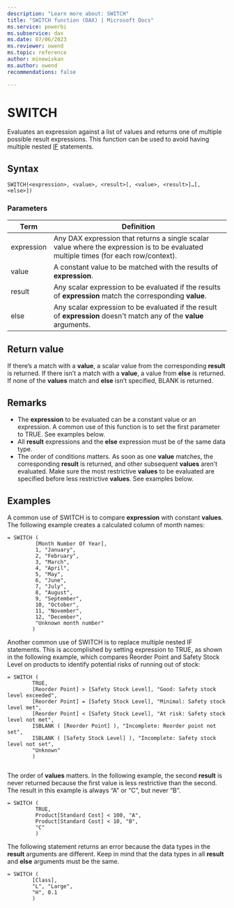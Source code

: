 ```yaml
---
description: "Learn more about: SWITCH"
title: "SWITCH function (DAX) | Microsoft Docs"
ms.service: powerbi 
ms.subservice: dax 
ms.date: 07/06/2023
ms.reviewer: owend
ms.topic: reference
author: minewiskan
ms.author: owend 
recommendations: false

---
```

# SWITCH

Evaluates an expression against a list of values and returns one of multiple possible result expressions. This function can be used to avoid having multiple nested [IF](if-function-dax.md) statements.  
  
## Syntax  
  
```dax
SWITCH(<expression>, <value>, <result>[, <value>, <result>]…[, <else>])  
```
  
### Parameters  

|Term|Definition|  
|--------|--------------|  
| expression  | Any DAX expression that returns a single scalar value where the expression is to be evaluated multiple times (for each row/context).   |  
| value |  A constant value to be matched with the results of **expression**.  |
|result |Any scalar expression to be evaluated if the results of **expression** match the corresponding **value**.  |
|else |Any scalar expression to be evaluated if the result of **expression** doesn't match any of the **value** arguments.  |

## Return value

If there’s a match with a **value**, a scalar value from the corresponding **result** is returned. If there isn’t a match with a **value**, a value from **else** is returned. If none of the **values** match and **else** isn’t specified, BLANK is returned.
  
## Remarks

- The **expression** to be evaluated can be a constant value or an expression. A common use of this function is to set the first parameter to TRUE. See examples below.
- All **result** expressions and the **else** expression must be of the same data type.
- The order of conditions matters. As soon as one **value** matches, the corresponding **result** is returned, and other subsequent **values** aren’t evaluated. Make sure the most restrictive **values** to be evaluated are specified before less restrictive **values**. See examples below.
  
## Examples

A common use of SWITCH is to compare **expression** with constant **values**. The following example creates a calculated column of month names:

```dax
= SWITCH (
         [Month Number Of Year],
         1, "January",
         2, "February",
         3, "March",
         4, "April",
         5, "May",
         6, "June",
         7, "July",
         8, "August",
         9, "September",
         10, "October",
         11, "November",
         12, "December",
         "Unknown month number"
        )
```

Another common use of SWITCH is to replace multiple nested IF statements. This is accomplished by setting expression to TRUE, as shown in the following example, which compares Reorder Point and Safety Stock Level on products to identify potential risks of running out of stock:

```dax
= SWITCH (
        TRUE,
        [Reorder Point] > [Safety Stock Level], "Good: Safety stock level exceeded",
        [Reorder Point] = [Safety Stock Level], "Minimal: Safety stock level met",
        [Reorder Point] < [Safety Stock Level], "At risk: Safety stock level not met",
        ISBLANK ( [Reorder Point] ), "Incomplete: Reorder point not set",
        ISBLANK ( [Safety Stock Level] ), "Incomplete: Safety stock level not set",
        "Unknown"
        )


```

The order of **values** matters. In the following example, the second **result** is never returned because the first value is less restrictive than the second. The result in this example is always “A” or “C”, but never “B”.

```dax
= SWITCH (
         TRUE,
         Product[Standard Cost] < 100, "A",
         Product[Standard Cost] < 10, "B",
         "C"
         )

```

The following statement returns an error because the data types in the **result** arguments are different. Keep in mind that the data types in all **result** and **else** arguments must be the same.

```dax
= SWITCH (
        [Class],
        "L", "Large",
        "H", 0.1
        )

```
